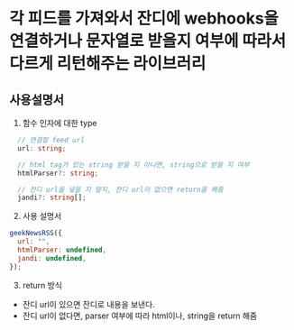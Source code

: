 # 각 피드를 가져와서 잔디에 webhooks을 연결하거나 문자열로 받을지 여부에 따라서 다르게 리턴해주는 라이브러리

## 사용설명서

1. 함수 인자에 대한 type

```typescript
  // 연결할 feed url
  url: string;

  // html tag가 있는 string 받을 지 아니면, string으로 받을 지 여부
  htmlParser?: string;

  // 잔디 url을 넣을 지 말지, 잔디 url이 없으면 return을 해줌
  jandi?: string[];
```

2. 사용 설명서

```javascript
geekNewsRSS({
  url: "",
  htmlParser: undefined,
  jandi: undefined,
});
```

3. return 방식

- 잔디 url이 있으면 잔디로 내용을 보낸다.
- 잔디 url이 없다면, parser 여부에 따라 html이나, string을 return 해줌
